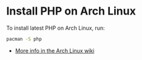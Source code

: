 # Install PHP on Arch Linux

To install latest PHP on Arch Linux, run:

```bash
pacman -S php
```

* [More info in the Arch Linux wiki](https://wiki.archlinux.org/index.php/PHP)
